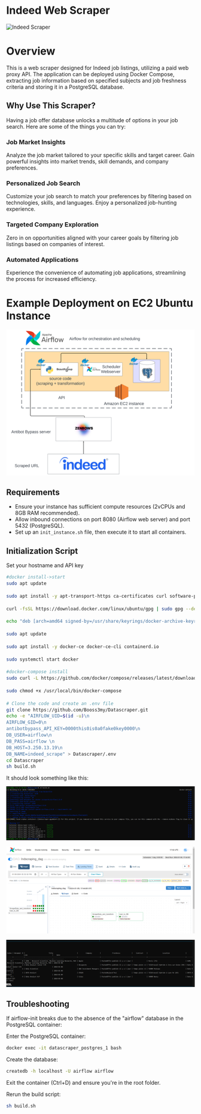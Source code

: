 # Indeed Web Scraper

![Indeed Scraper](https://user-images.githubusercontent.com/56868809/157312375-1e0890cd-2ceb-467d-b1ec-3368f35f9073.png)

# Overview

This is a web scraper designed for Indeed job listings, utilizing a paid web proxy API. The application can be deployed using Docker Compose, extracting job information based on specified subjects and job freshness criteria and storing it in a PostgreSQL database.

## Why Use This Scraper?
Having a job offer database unlocks a multitude of options in your job search. Here are some of the things you can try:

### Job Market Insights
Analyze the job market tailored to your specific skills and target career. Gain powerful insights into market trends, skill demands, and company preferences.

### Personalized Job Search
Customize your job search to match your preferences by filtering based on technologies, skills, and languages. Enjoy a personalized job-hunting experience.

### Targeted Company Exploration
Zero in on opportunities aligned with your career goals by filtering job listings based on companies of interest.

### Automated Applications
Experience the convenience of automating job applications, streamlining the process for increased efficiency.


# Example Deployment on EC2 Ubuntu Instance

![Scraper Diagram](images/scraper_diagg_2.png)

## Requirements

- Ensure your instance has sufficient compute resources (2vCPUs and 8GB RAM recommended).
- Allow inbound connections on port 8080 (Airflow web server) and port 5432 (PostgreSQL).
- Set up an `init_instance.sh` file, then execute it to start all containers.



## Initialization Script

Set your hostname and API key

```bash
#docker install->start
sudo apt update

sudo apt install -y apt-transport-https ca-certificates curl software-properties-common

curl -fsSL https://download.docker.com/linux/ubuntu/gpg | sudo gpg --dearmor -o /usr/share/keyrings/docker-archive-keyring.gpg

echo "deb [arch=amd64 signed-by=/usr/share/keyrings/docker-archive-keyring.gpg] https://download.docker.com/linux/ubuntu $(lsb_release -cs) stable" | sudo tee /etc/apt/sources.list.d/docker.list > /dev/null

sudo apt update

sudo apt install -y docker-ce docker-ce-cli containerd.io

sudo systemctl start docker

#docker-compose install
sudo curl -L https://github.com/docker/compose/releases/latest/download/docker-compose-$(uname -s)-$(uname -m) -o /usr/local/bin/docker-compose

sudo chmod +x /usr/local/bin/docker-compose

# Clone the code and create an .env file
git clone https://github.com/Booss3my/Datascraper.git
echo -e "AIRFLOW_UID=$(id -u)\n
AIRFLOW_GID=0\n
antibotbypass_API_KEY=0000this0is0a0fake0key0000\n
DB_USER=airflow\n
DB_PASS=airflow \n
DB_HOST=3.250.13.19\n
DB_NAME=indeed_scrape" > Datascraper/.env
cd Datascraper
sh build.sh
```
It should look something like this:

![Alt text](images/docker_compose.PNG)

![Alt text](images/working_dag_tasks.PNG)

![Alt text](images/working_DB.PNG)

## Troubleshooting
If airflow-init breaks due to the absence of the "airflow" database in the PostgreSQL container:

Enter the PostgreSQL container:

```bash
docker exec -it datascraper_postgres_1 bash
```
Create the database:

```bash
createdb -h localhost -U airflow airflow
```

Exit the container (Ctrl+D) and ensure you're in the root folder.

Rerun the build script:

```bash
sh build.sh
```
